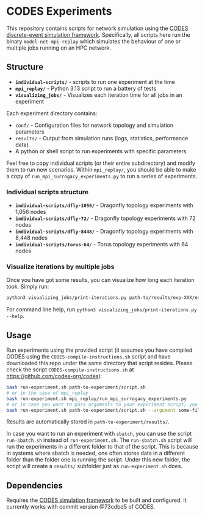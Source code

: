 # CODES Experiments

This repository contains scripts for network simulation using the [CODES discrete-event simulation framework](https://github.com/codes-org/codes). Specifically, all scripts here run the binary `model-net-mpi-replay` which simulates the behaviour of one or multiple jobs running on an HPC network.

## Structure

- **`individual-scripts/`** - scripts to run one experiment at the time
- **`mpi_replay/`** - Python 3.13 script to run a battery of tests
- **`visualizing_jobs/`** - Visualizes each iteration time for all jobs in an experiment

Each experiment directory contains:

- `conf/` - Configuration files for network topology and simulation parameters
- `results/` - Output from simulation runs (logs, statistics, performance data)
- A python or shell script to run experiments with specific parameters

Feel free to copy individual scripts (or their entire subdirectory) and modify them to run new scenarios. Within `mpi_replay/`, you should be able to make a copy of `run_mpi_surrogacy_experiments.py` to run a series of experiments.

### Individual scripts structure

- **`individual-scripts/dfly-1056/`** - Dragonfly topology experiments with 1,056 nodes
- **`individual-scripts/dfly-72/`** - Dragonfly topology experiments with 72 nodes  
- **`individual-scripts/dfly-8448/`** - Dragonfly topology experiments with 8,448 nodes
- **`individual-scripts/torus-64/`** - Torus topology experiments with 64 nodes

### Visualize iterations by multiple jobs

Once you have got some results, you can visualize how long each iteration took. Simply run:

```bash
python3 visualizing_jobs/print-iterations.py path-to/results/exp-XXX/experiment-name/iteration-logs/
```
For command line help, run `python3 visualizing_jobs/print-iterations.py --help`.

## Usage

Run experiments using the provided script (it assumes you have compiled CODES using the `CODES-compile-instructions.sh` script and have downloaded this repo under the same directory that script resides. Please check the script `CODES-compile-instructions.sh` at <https://github.com/codes-org/codes>):

```bash
bash run-experiment.sh path-to-experiment/script.sh
# or in the case of mpi_replay
bash run-experiment.sh mpi_replay/run_mpi_surrogacy_experiments.py
# or in case you want to pass arguments to your experiment script, you can simply
bash run-experiment.sh path-to-experiment/script.sh --argument some-file.txt --other-arg
```

Results are automatically stored in `path-to-experiment/results/`.

In case you want to run an experiment with `sbatch`, you can use the script `run-sbatch.sh` instead of `run-experiment.sh`. The `run-sbatch.sh` script will run the experiments in a different folder to that of the script. This is because in systems where sbatch is needed, one often stores data in a different folder than the folder one is running the script. Under this new folder, the script will create a `results/` subfolder just as `run-experiment.sh` does.

## Dependencies

Requires the [CODES simulation framework](https://github.com/codes-org/codes) to be built and configured. It currently works with commit version @73cdbd5 of CODES.
